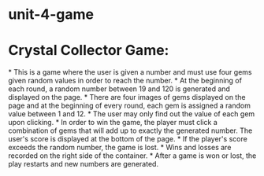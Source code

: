 # unit-4-game

<h1>Crystal Collector Game:</h1>
* This is a game where the user is given a number and must use four gems given random values in order to reach the number.
* At the beginning of each round, a random number between 19 and 120 is generated and displayed on the page.
* There are four images of gems displayed on the page and at the beginning of every round, each gem is assigned a random value between 1 and 12.
* The user may only find out the value of each gem upon clicking.
* In order to win the game, the player must click a combination of gems that will add up to exactly the generated number. The user's score is displayed at the bottom of the page.
* If the player's score exceeds the random number, the game is lost.
* Wins and losses are recorded on the right side of the container.
* After a game is won or lost, the play restarts and new numbers are generated.
